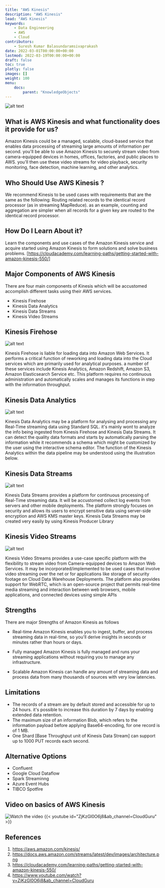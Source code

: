 ```yaml
---
title: "AWS Kinesis"
description: "AWS Kinesis"
lead: "AWS Kinesis"
keywords: 
    - Data Engineering
    - AWS
    - Cloud
contributors:
    - Suresh Kumar Balasundaramsivaprakash
date: 2022-03-01T00:00:00+00:00
lastmod: 2022-03-19T00:00:00+00:00
draft: false
toc: true
plotly: false
images: []
weight: 100
menu:
    docs:
        parent: "KnowledgeObjects"
---
```

![alt text](https://docs.aws.amazon.com/streams/latest/dev/images/architecture.png)
##  What is AWS Kinesis and what functionality does it provide for us?

Amazon Kinesis could be a managed, scalable, cloud-based service that enables data processing of streaming large amounts of information per second. you'll be able to use Amazon Kinesis to securely stream video from camera-equipped devices in homes, offices, factories, and public places to AWS. you'll then use these video streams for video playback, security monitoring, face detection, machine learning, and other analytics.

## Who Should Use AWS Kinesis ?
We recommend Kinesis to be used cases with requirements that are the same as the following: Routing related records to the identical record processor (as in streaming MapReduce). as an example, counting and aggregation are simpler when all records for a given key are routed to the identical record processor.

## How Do I Learn About it?
Learn the components and use cases of the Amazon Kinesis service and acquire started using Amazon Kinesis to form solutions and solve business problems.
[https://cloudacademy.com/learning-paths/getting-started-with-amazon-kinesis-550/]

## Major Components of AWS Kinesis
There are four main components of Kinesis which will be accustomed accomplish different tasks using their AWS services.
- Kinesis Firehose 
- Kinesis Data Analytics 
- Kinesis Data Streams 
- Kinesis Video Streams

## Kinesis Firehose
![alt text](https://miro.medium.com/max/1400/0*V86zf5ZODmE7w_X7.png)

Kinesis Firehose is liable for loading data into Amazon Web Services. It performs a critical function of reworking and loading data into the Cloud services which are primarily used for analytical purposes. a number of these services include Kinesis Analytics, Amazon Redshift, Amazon S3, Amazon Elasticsearch Service etc. This platform requires no continuous administration and automatically scales and manages its functions in step with the information throughput.

## Kinesis Data Analytics
![alt text](https://d1.awsstatic.com/architecture-diagrams/Product-Page-Diagram_Amazon-Kinesis-Data-Analytics_HIW%402x.918e6d6f5672731b9c4616540578ee9192041f0d.png)

Kinesis Data Analytics may be a platform for analysing and processing any Real-Time streaming data using Standard SQL. it's mainly wont to analyze the info being ingested from Kinesis Firehose and Kinesis Data Streams. It can detect the quality data formats and starts by automatically parsing the information while it recommends a schema which might be customized by the user using the interactive schema editor. The function of the Kinesis Analytics within the data pipeline may be understood using the illustration below.

## Kinesis Data Streams
![alt text](https://m-square.com.au/wp-content/uploads/2018/08/diagram-how-it-works-kinesis-data-streams.249630c459ffe210d013ad06a0f6899ebea1304b-1.png)

Kinesis Data Streams provides a platform for continuous processing of Real-Time streaming data. It will be accustomed collect log events from servers and other mobile deployments. The platform strongly focuses on security and allows its users to encrypt sensitive data using server-side encryption and AWS KMS master keys. Kinesis Data Streams may be created very easily by using Kinesis Producer Library

## Kinesis Video Streams
![alt text](https://tutorialslink.com/Article_img/Blog_image/e1f1492f-6618-4c5c-b0b4-d91c0252b579.jpg)

Kinesis Video Streams provides a use-case specific platform with the flexibility to stream video from Camera-equipped devices to Amazon Web Services. It may be incorporated/implemented to be used cases that involve video streaming over the net or for applications like storage of security footage on Cloud Data Warehouse Deployments. The platform also provides support for WebRTC, which is an open-source project that permits real-time media streaming and interaction between web browsers, mobile applications, and connected devices using simple APIs

## Strengths
There are major Strengths of Amazon Kinesis as follows
- Real-time
Amazon Kinesis enables you to ingest, buffer, and process streaming data in real-time, so you'll derive insights in seconds or minutes rather than hours or days.

- Fully managed
Amazon Kinesis is fully managed and runs your streaming applications without requiring you to manage any infrastructure.

- Scalable
Amazon Kinesis can handle any amount of streaming data and process data from many thousands of sources with very low latencies.


## Limitations

- The records of a stream are by default stored and accessible for up to 24 hours. it's possible to increase this duration by 7 days by enabling extended data retention.
- The maximum size of an information Blob, which refers to the information payload before applying Base64-encoding, for one record is of 1 MB. 
- One Shard [Base Throughput unit of Kinesis Data Stream] can support up to 1000 PUT records each second.

## Alternative Options
- Confluent
- Google Cloud Dataflow
- Spark Streaminng
- Azure Event Hubs
- TIBCO Spotfire

## Video on basics of AWS Kinesis
![Watch the video](https://img.youtube.com/vi/T-D1KVIuvjA/maxresdefault.jpg)
{{< youtube id="ZjKzGl0O6j8&ab_channel=CloudGuru" >}}

## References
1. https://aws.amazon.com/kinesis/
2. https://docs.aws.amazon.com/streams/latest/dev/images/architecture.png
3. https://cloudacademy.com/learning-paths/getting-started-with-amazon-kinesis-550/
4. https://www.youtube.com/watch?v=ZjKzGl0O6j8&ab_channel=CloudGuru

